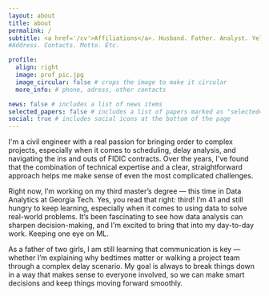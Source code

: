 ```yaml
---
layout: about
title: about
permalink: /
subtitle: <a href='/cv'>Affiliations</a>. Husband. Father. Analyst. Yellow Jacket. "Good" Cook.
#Address. Contacts. Motto. Etc.

profile:
  align: right
  image: prof_pic.jpg
  image_circular: false # crops the image to make it circular
  more_info: # phone, adress, other contacts

news: false # includes a list of news items
selected_papers: false # includes a list of papers marked as "selected={true}"
social: true # includes social icons at the bottom of the page
---
```


<!-- Write your biography here. Tell the world about yourself. Link to your favorite [subreddit](http://reddit.com). You can put a picture in, too. The code is already in, just name your picture `prof_pic.jpg` and put it in the `img/` folder. -->

I'm a civil engineer with a real passion for bringing order to complex projects, especially when it comes to scheduling, delay analysis, and navigating the ins and outs of FIDIC contracts. Over the years, I've found that the combination of technical expertise and a clear, straightforward approach helps me make sense of even the most complicated challenges.

Right now, I’m working on my third master’s degree — this time in Data Analytics at Georgia Tech. Yes, you read that right: third! I’m 41 and still hungry to keep learning, especially when it comes to using data to solve real-world problems. It’s been fascinating to see how data analysis can sharpen decision-making, and I'm excited to bring that into my day-to-day work. Keeping one eye on ML.

As a father of two girls, I am still learning that communication is key — whether I’m explaining why bedtimes matter or walking a project team through a complex delay scenario. My goal is always to break things down in a way that makes sense to everyone involved, so we can make smart decisions and keep things moving forward smoothly.

<!-- Put your address / P.O. box / other info right below your picture. You can also disable any of these elements by editing `profile` property of the YAML header of your `_pages/about.md`. Edit `_bibliography/papers.bib` and Jekyll will render your [publications page](/al-folio/publications/) automatically. -->

<!-- Link to your social media connections, too. This theme is set up to use [Font Awesome icons](https://fontawesome.com/) and [Academicons](https://jpswalsh.github.io/academicons/), like the ones below. Add your Facebook, Twitter, LinkedIn, Google Scholar, or just disable all of them. -->
